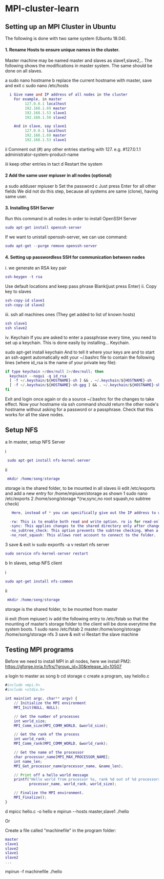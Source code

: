 # MPI-cluster-learn

## Setting up an MPI Cluster in Ubuntu
The following is done with two same system (Ubuntu 18.04).

#### 1. Rename Hosts to ensure unique names in the cluster.
Master machine may be named master and slaves as slave1,slave2,.. The following shows the
modifications in master system. The same should be done on all slaves.

a sudo nano hostname
b replace the current hostname with master, save and exit
c sudo nano /etc/hosts
```g
  i Give name and IP address of all nodes in the cluster
    For example, in master
         127.0.0.1 localhost
         192.168.1.69 master
         192.168.1.53 slave1
         192.168.1.50 slave2

    And in slave, say slave1
         127.0.0.1 localhost
         192.168.1.69 master
         192.168.1.53 slave1
```
 ii Comment out (#) any other entries starting with 127.
    e.g. #127.0.1.1 administrator-system-product-name

 iii keep other entries in tact
d Restart the system


#### 2 Add the same user mpiuser in all nodes (optional)
a sudo adduser mpiuser
b Set the password
c Just press Enter for all other fields
We did not do this step, because all systems are same (clone), having same user.

#### 3. Installing SSH Server
Run this command in all nodes in order to install OpenSSH Server
```g
sudo apt­-get install openssh-server
```
If we want to unistall openssh-server, we can use command:
```g
sudo apt-get --purge remove openssh-server
```
#### 4. Setting up passwordless SSH for communication between nodes
i. we generate an RSA key pair
```g
ssh­-keygen ­-t rsa
```
Use default locations and keep pass phrase Blank(just press Enter)
ii. Copy key to slaves
```g
ssh-copy-id slave1
ssh-copy-id slave2
```
iii. ssh all machines ones (They get added to list of known hosts)
```g
ssh slave1
ssh slave2
```
iv. Keychain
If you are asked to enter a passphrase every time, you need to set up a keychain. This is done easily by installing... Keychain.

sudo apt-get install keychain
And to tell it where your keys are and to start an ssh-agent automatically edit your ~/.bashrc file to contain the following lines (where id_rsa is the name of your private key file):
```g
if type keychain >/dev/null 2>/dev/null; then
  keychain --nogui -q id_rsa
  [ -f ~/.keychain/${HOSTNAME}-sh ] && . ~/.keychain/${HOSTNAME}-sh
  [ -f ~/.keychain/${HOSTNAME}-sh-gpg ] && . ~/.keychain/${HOSTNAME}-sh-gpg
fi
```
Exit and login once again or do a source ~/.bashrc for the changes to take effect.
Now your hostname via ssh command should return the other node's hostname without asking for a password or a passphrase. Check that this works for all the slave nodes.


## Setup NFS
a In master, setup NFS Server

i
```g
 sudo apt-get install nfs-kernel-server
```
ii 
```g
 mkdir /home/song/storage
```
  storage is the shared folder, to be mounted in all slaves
iii edit /etc/exports and add a new entry for /home/mpiuser/storage as shown
  1 sudo nano /etc/exports
  2 /home/song/storage *(rw,sync,no root squash,no subtree check)
```g
   Here, instead of * you can specifically give out the IP address to which you want to share this folder to. But, this will just make our job easier.

  -rw: This is to enable both read and write option. ro is for read-only.
  -sync: This applies changes to the shared directory only after changes are committed.
  -no_subtree_check: This option prevents the subtree checking. When a shared directory is the subdirectory of a larger filesystem, nfs performs scans of every directory above it, in order to verify its permissions and details. Disabling the subtree check may increase the reliability of NFS, but reduce security.
  -no_root_squash: This allows root account to connect to the folder.
```
  3 save & exit
iv sudo exportfs -a
v restart nfs server
```g
sudo service nfs-kernel-server restart
```
b In slaves, setup NFS client

i 
```g
sudo apt-get install nfs-common
```
ii
```g
 mkdir /home/song/storage
```
storage is the shared folder, to be mounted from master

iii exit (from mpiuser)
iv add the following entry to /etc/fstab so that the mounting of master’s storage folder to the client will be done everytime the system boots.
1 sudo nano /etc/fstab
2 master:/home/song/storage /home/song/storage nfs
3 save & exit
vi Restart the slave machine


## Testing MPI programs
Before we need to install MPI in all nodes, here we install PM2: https://gforge.inria.fr/frs/?group_id=30&release_id=10507

a login to master as song
b cd storage
c create a program, say helollo.c
```g
#include <mpi.h>
#include <stdio.h>

int main(int argc, char** argv) {
    // Initialize the MPI environment
    MPI_Init(NULL, NULL);

    // Get the number of processes
    int world_size;
    MPI_Comm_size(MPI_COMM_WORLD, &world_size);

    // Get the rank of the process
    int world_rank;
    MPI_Comm_rank(MPI_COMM_WORLD, &world_rank);

    // Get the name of the processor
    char processor_name[MPI_MAX_PROCESSOR_NAME];
    int name_len;
    MPI_Get_processor_name(processor_name, &name_len);

    // Print off a hello world message
    printf("Hello world from processor %s, rank %d out of %d processors\n",
           processor_name, world_rank, world_size);

    // Finalize the MPI environment.
    MPI_Finalize();
}
```
d mpicc hello.c -o hello
e mpirun  --hosts master,slave1 ./hello

Or 

Create a file called "machinefile" in the program folder:
```g
master 
slave1 
slave2
slave1
slave2 
... 
```
mpirun -f machinefile ./hello


